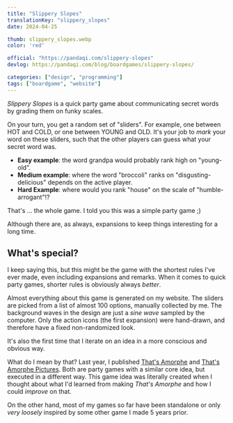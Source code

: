 ```yaml
---
title: "Slippery Slopes"
translationKey: "slippery_slopes"
date: 2024-04-25

thumb: slippery_slopes.webp
color: 'red'

official: "https://pandaqi.com/slippery-slopes"
devlog: https://pandaqi.com/blog/boardgames/slippery-slopes/

categories: ["design", "programming"]
tags: ["boardgame", "website"]
---
```


_Slippery Slopes_ is a quick party game about communicating secret words by grading them on funky scales.

On your turn, you get a random set of "sliders". For example, one between HOT and COLD, or one between YOUNG and OLD. It's your job to _mark_ your word on these sliders, such that the other players can guess what your secret word was.

* **Easy example**: the word grandpa would probably rank high on "young-old".
* **Medium example**: where the word "broccoli" ranks on "disgusting-delicious" depends on the active player.
* **Hard Example**: where would you rank "house" on the scale of "humble-arrogant"!?

That's ... the whole game. I told you this was a simple party game ;) 

Although there are, as always, expansions to keep things interesting for a long time.

## What's special?

I keep saying this, but this might be the game with the shortest rules I've ever made, even including expansions and remarks. When it comes to quick party games, shorter rules is obviously always _better_.

Almost everything about this game is generated on my website. The sliders are picked from a list of almost 100 options, manually collected by me. The background waves in the design are just a _sine wave_ sampled by the computer. Only the action icons (the first expansion) were hand-drawn, and therefore have a fixed non-randomized look.

It's also the first time that I iterate on an idea in a more conscious and obvious way. 

What do I mean by that? Last year, I published [That's Amorphe](https://pandaqi.com/thats-amorphe) and [That's Amorphe Pictures](https://pandaqi.com/thats-amorphe-pictures). Both are party games with a similar core idea, but executed in a different way. This game idea was literally created when I thought about what I'd learned from making _That's Amorphe_ and how I could _improve_ on that.

On the other hand, most of my games so far have been standalone or only _very loosely_ inspired by some other game I made 5 years prior.

